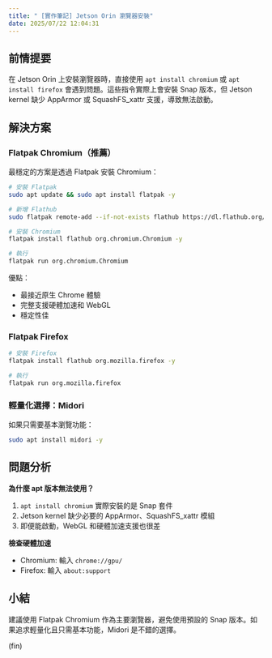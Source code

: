 ```yaml
---
title: " [實作筆記] Jetson Orin 瀏覽器安裝"
date: 2025/07/22 12:04:31
---
```


## 前情提要

在 Jetson Orin 上安裝瀏覽器時，直接使用 `apt install chromium` 或 `apt install firefox` 會遇到問題。這些指令實際上會安裝 Snap 版本，但 Jetson kernel 缺少 AppArmor 或 SquashFS_xattr 支援，導致無法啟動。

## 解決方案

### Flatpak Chromium（推薦）

最穩定的方案是透過 Flatpak 安裝 Chromium：

```bash
# 安裝 Flatpak
sudo apt update && sudo apt install flatpak -y

# 新增 Flathub
sudo flatpak remote-add --if-not-exists flathub https://dl.flathub.org/repo/flathub.flatpakrepo

# 安裝 Chromium
flatpak install flathub org.chromium.Chromium -y

# 執行
flatpak run org.chromium.Chromium
```

優點：
- 最接近原生 Chrome 體驗
- 完整支援硬體加速和 WebGL
- 穩定性佳

### Flatpak Firefox

```bash
# 安裝 Firefox
flatpak install flathub org.mozilla.firefox -y

# 執行
flatpak run org.mozilla.firefox
```

### 輕量化選擇：Midori

如果只需要基本瀏覽功能：

```bash
sudo apt install midori -y
```

## 問題分析

**為什麼 apt 版本無法使用？**

1. `apt install chromium` 實際安裝的是 Snap 套件
2. Jetson kernel 缺少必要的 AppArmor、SquashFS_xattr 模組
3. 即便能啟動，WebGL 和硬體加速支援也很差

**檢查硬體加速**

- Chromium: 輸入 `chrome://gpu/`
- Firefox: 輸入 `about:support`

## 小結

建議使用 Flatpak Chromium 作為主要瀏覽器，避免使用預設的 Snap 版本。如果追求輕量化且只需基本功能，Midori 是不錯的選擇。

(fin)